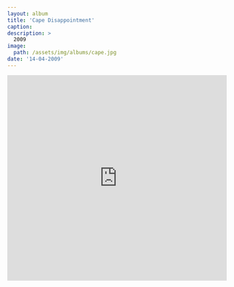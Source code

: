 ```yaml
---
layout: album
title: 'Cape Disappointment'
caption: 
description: > 
  2009
image: 
  path: /assets/img/albums/cape.jpg
date: '14-04-2009'
---
```


<iframe style="border: 0; width: 100%; height: 472px;" src="https://bandcamp.com/EmbeddedPlayer/album=4111457016/size=large/bgcol=333333/linkcol=0f91ff/artwork=small/transparent=true/" seamless><a href="https://errandboy.bandcamp.com/album/cape-disappointment">Cape Disappointment by Errand Boy</a></iframe>
